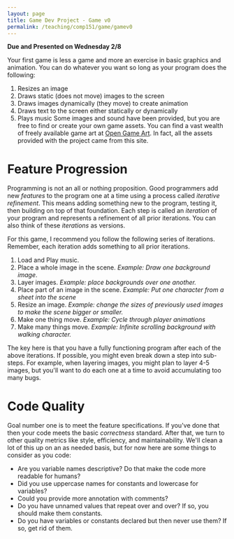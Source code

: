 ```yaml
---
layout: page
title: Game Dev Project - Game v0
permalink: /teaching/comp151/game/gamev0
---
```


**Due and Presented on Wednesday 2/8**

Your first game is less a game and more an exercise in basic graphics and animation. You can do whatever you want so long as your program does the following:
  1. Resizes an image
  2. Draws static (does not move) images to the screen
  3. Draws images dynamically (they move) to create animation
  4. Draws text to the screen either statically or dynamically
  5. Plays music
Some images and sound have been provided, but you are free to find or create your own game assets.  You can find a vast wealth of freely available game art at [Open Game Art](https://opengameart.org). In fact, all the assets provided with the project came from this site.

# Feature Progression

Programming is not an all or nothing proposition. Good programmers add new *features* to the program one at a time using a process called *iterative refinement*.  This means adding something new to the program, testing it, then building on top of that foundation. Each step is called an *iteration* of your program and represents a refinement of all prior iterations. You can also think of these *iterations* as versions.

For this game, I recommend you follow the following series of iterations. Remember, each iteration adds something to all prior iterations.

  1. Load and Play music.
  2. Place a whole image in the scene. *Example: Draw one background image*.
  3. Layer images. *Example: place backgrounds over one another.*
  4. Place part of an image in the scene. *Example: Put one character from a sheet into the scene*
  5. Resize an image. *Example: change the sizes of previously used images to make the scene bigger or smaller.*
  6. Make one thing move. *Example: Cycle through player animations*
  7. Make many things move. *Example: Infinite scrolling background with walking character.*

The key here is that you have a fully functioning program after each of the above iterations. If possible, you might even break down a step into sub-steps. For example, when layering images, you might plan to layer 4-5 images, but you'll want to do each one at a time to avoid accumulating too many bugs.

# Code Quality

Goal number one is to meet the feature specifications. If you've done that then your code meets the basic *correctness* standard. After that, we turn to other quality metrics like style, efficiency, and maintainability.  We'll clean a lot of this up on an as needed basis, but for now here are some things to consider as you code:
  * Are you variable names descriptive? Do that make the code more readable for humans?
  * Did you use uppercase names for constants and lowercase for variables?
  * Could you provide more annotation with comments?
  * Do you have unnamed values that repeat over and over? If so, you should make them constants.
  * Do you have variables or constants declared but then never use them? If so, get rid of them.

